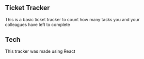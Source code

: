 <h2> Ticket Tracker </h2>

<p> This is a basic ticket tracker to count how many tasks you and your colleagues have left to complete </p>

<h2> Tech </h2>

<p> This tracker was made using React </p>
